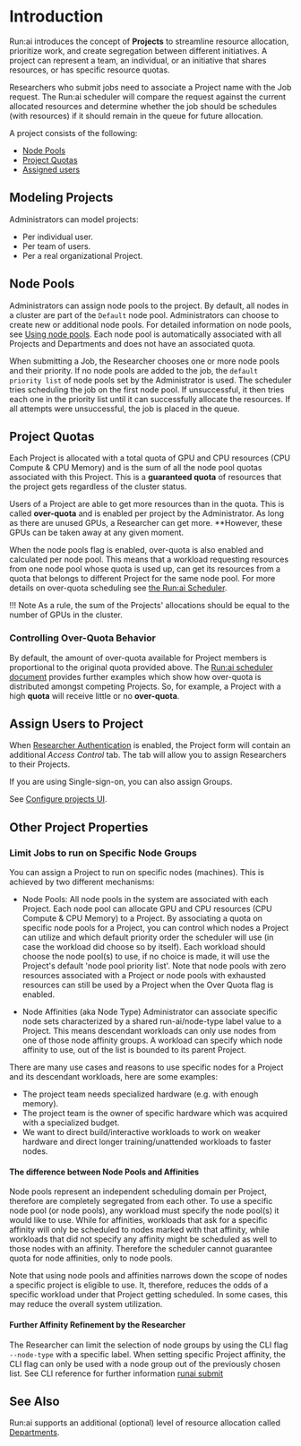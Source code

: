# Introduction

Run:ai introduces the concept of **Projects** to streamline resource allocation, prioritize work, and create segregation between different initiatives. 
A project can represent a team, an individual, or an initiative that shares resources, or has specific resource quotas.

Researchers who submit jobs need to associate a Project name with the Job request. The Run:ai scheduler will compare the request against the current 
allocated resources and determine whether the job should be schedules (with resources) if it should remain in the queue for future allocation.

A project consists of the following:

* [Node Pools](#node-pools)
* [Project Quotas](#project-quotas)
* [Assigned users](#assign-users-to-project)

## Modeling Projects

Administrators can model projects:

* Per individual user.
* Per team of users.
* Per a real organizational Project.

## Node Pools

Administrators can assign node pools to the project. By default, all nodes in a cluster are part of the `Default` node pool.
Administrators can choose to create new or additional node pools.
For detailed information on node pools, see [Using node pools](../../Researcher/scheduling/using-node-pools.md).
Each node pool is automatically associated with all Projects and Departments and does not have an associated quota.

When submitting a Job, the Researcher chooses one or more node pools and their priority. If no node pools are added to the job,
the `default priority list` of node pools set by the Administrator is used.
The scheduler tries scheduling the job on the first node pool. If unsuccessful,
it then tries each one in the priority list until it can successfully allocate the resources. If all attempts were unsuccessful, the job is placed in the queue.

## Project Quotas

Each Project is allocated with a total quota of GPU and CPU resources (CPU Compute & CPU Memory) and is the sum of all the node pool quotas associated with this Project.
This is a **guaranteed quota** of resources that the project gets regardless of the cluster status.

Users of a Project are able to get more resources than in the quota. This is called **over-quota** and is enabled per project by the Administrator. As long as there are unused GPUs, a Researcher can get more. **However, these GPUs can be taken away at any given moment.

When the node pools flag is enabled, over-quota is also enabled and calculated per node pool. This means that a workload requesting resources from one node pool whose quota is used up, can get its resources from a quota that belongs to different Project for the same node pool. For more details on over-quota scheduling see [the Run:ai Scheduler](../../Researcher/scheduling/the-runai-scheduler.md).


!!! Note
    As a rule, the sum of the Projects' allocations should be equal to the number of GPUs in the cluster.

### Controlling Over-Quota Behavior

By default, the amount of over-quota available for Project members is proportional to the original quota provided above. The [Run:ai scheduler document](../../Researcher/scheduling/the-runai-scheduler.md) provides further examples which show how over-quota is distributed amongst competing Projects. So, for example, a Project with a high **quota** will receive little or no **over-quota**.

<!-- As an administrator, you may want to disconnect the two parameters.  To perform this: -->
## Assign Users to Project

When [Researcher Authentication](../runai-setup/authentication/researcher-authentication.md) is enabled, the Project form will contain an additional *Access Control* tab. The tab will allow you to assign Researchers to their Projects.

If you are using Single-sign-on, you can also assign Groups.

See [Configure projects UI](project-setup-ui.md).

## Other Project Properties
### Limit Jobs to run on Specific Node Groups

You can assign a Project to run on specific nodes (machines). This is achieved by two different mechanisms:

*   Node Pools: 
        All node pools in the system are associated with each Project. Each node pool can allocate GPU and CPU resources (CPU Compute & CPU Memory) to a Project. By associating a quota on specific node pools for a Project, you can control which nodes a Project can utilize and which default priority order the scheduler will use (in case the workload did choose so by itself). Each workload should choose the node pool(s) to use, if no choice is made, it will use the Project's default 'node pool priority list'. Note that node pools with zero resources associated with a Project or node pools with exhausted resources can still be used by a Project when the Over Quota flag is enabled.

*   Node Affinities (aka Node Type)
        Administrator can associate specific node sets characterized by a shared run-ai/node-type label value to a Project. This means descendant workloads can only use nodes from one of those node affinity groups. A workload can specify which node affinity to use, out of the list is bounded to its parent Project.

There are many use cases and reasons to use specific nodes for a Project and its descendant workloads, here are some examples:
 
*   The project team needs specialized hardware (e.g. with enough memory).
*   The project team is the owner of specific hardware which was acquired with a specialized budget.
*   We want to direct build/interactive workloads to work on weaker hardware and direct longer training/unattended workloads to faster nodes.

#### The difference between Node Pools and Affinities

Node pools represent an independent scheduling domain per Project, therefore are completely segregated from each other. To use a specific node pool (or node pools), any workload must specify the node pool(s) it would like to use. While for affinities, workloads that ask for a specific affinity will only be scheduled to nodes marked with that affinity, while workloads that did not specify any affinity might be scheduled as well to those nodes with an affinity. Therefore the scheduler cannot guarantee quota for node affinities, only to node pools.


Note that using node pools and affinities narrows down the scope of nodes a specific project is eligible to use. It, therefore, reduces the odds of a specific workload under that Project getting scheduled. In some cases, this may reduce the overall system utilization.



#### Further Affinity Refinement by the Researcher

The Researcher can limit the selection of node groups by using the CLI flag ``--node-type`` with a specific label. When setting specific Project affinity, the CLI flag can only be used with a node group out of the previously chosen list.  See CLI reference for further information [runai submit](../../Researcher/cli-reference/runai-submit.md) 

## See Also

Run:ai supports an additional (optional) level of resource allocation called [Departments](department-setup.md). 
